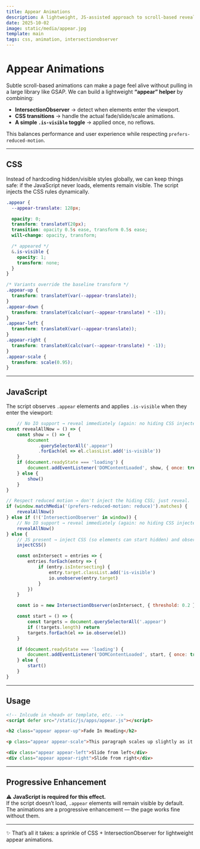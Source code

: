 ```yaml
---
title: Appear Animations
description: A lightweight, JS-assisted approach to scroll-based reveal animations using IntersectionObserver and CSS transitions.
date: 2025-10-02
image: static/media/appear.jpg
template: main
tags: css, animation, intersectionobserver
---
```


# Appear Animations

Subtle scroll-based animations can make a page feel alive without pulling in a large library like GSAP. We can build a lightweight **“appear” helper** by combining:

- **IntersectionObserver** → detect when elements enter the viewport.  
- **CSS transitions** → handle the actual fade/slide/scale animations.  
- **A simple `.is-visible` toggle** → applied once, no reflows.  

This balances performance and user experience while respecting `prefers-reduced-motion`.

---

## CSS

Instead of hardcoding hidden/visible styles globally, we can keep things safe: if the JavaScript never loads, elements remain visible. The script injects the CSS rules dynamically.

```css
.appear {
  --appear-translate: 128px;

  opacity: 0;
  transform: translateY(20px);
  transition: opacity 0.5s ease, transform 0.5s ease;
  will-change: opacity, transform;

  /* appeared */
  &.is-visible {
    opacity: 1;
    transform: none;
  }
}

/* Variants override the baseline transform */
.appear-up { 
  transform: translateY(var(--appear-translate)); 
}
.appear-down { 
  transform: translateY(calc(var(--appear-translate) * -1));
}
.appear-left { 
  transform: translateX(var(--appear-translate)); 
}
.appear-right { 
  transform: translateX(calc(var(--appear-translate) * -1)); 
}
.appear-scale { 
  transform: scale(0.95); 
}
```

---

## JavaScript

The script observes `.appear` elements and applies `.is-visible` when they enter the viewport:

```js
	// No IO support → reveal immediately (again: no hiding CSS injected).
const revealAllNow = () => {
	const show = () => {
		document
			.querySelectorAll('.appear')
			.forEach(el => el.classList.add('is-visible'))
	}
	if (document.readyState === 'loading') {
		document.addEventListener('DOMContentLoaded', show, { once: true })
	} else {
		show()
	}
}

// Respect reduced motion → don't inject the hiding CSS; just reveal.
if (window.matchMedia('(prefers-reduced-motion: reduce)').matches) {
	revealAllNow()
} else if (!('IntersectionObserver' in window)) {
	// No IO support → reveal immediately (again: no hiding CSS injected).
	revealAllNow()
} else {
	// JS present → inject CSS (so elements can start hidden) and observe
	injectCSS()

	const onIntersect = entries => {
		entries.forEach(entry => {
			if (entry.isIntersecting) {
				entry.target.classList.add('is-visible')
				io.unobserve(entry.target)
			}
		})
	}

	const io = new IntersectionObserver(onIntersect, { threshold: 0.2 })

	const start = () => {
		const targets = document.querySelectorAll('.appear')
		if (!targets.length) return
		targets.forEach(el => io.observe(el))
	}

	if (document.readyState === 'loading') {
		document.addEventListener('DOMContentLoaded', start, { once: true })
	} else {
		start()
	}
}
```

---

## Usage

```html
<!-- Inlcude in <head> or template, etc. -->
<script defer src="/static/js/apps/appear.js"></script>

<h2 class="appear appear-up">Fade In Heading</h2>

<p class="appear appear-scale">This paragraph scales up slightly as it fades in.</p>

<div class="appear appear-left">Slide from left</div>
<div class="appear appear-right">Slide from right</div>
```

---

## Progressive Enhancement

⚠️ **JavaScript is required for this effect.**  
If the script doesn’t load, `.appear` elements will remain visible by default. The animations are a progressive enhancement — the page works fine without them.

---

✨ That’s all it takes: a sprinkle of CSS + IntersectionObserver for lightweight appear animations.

